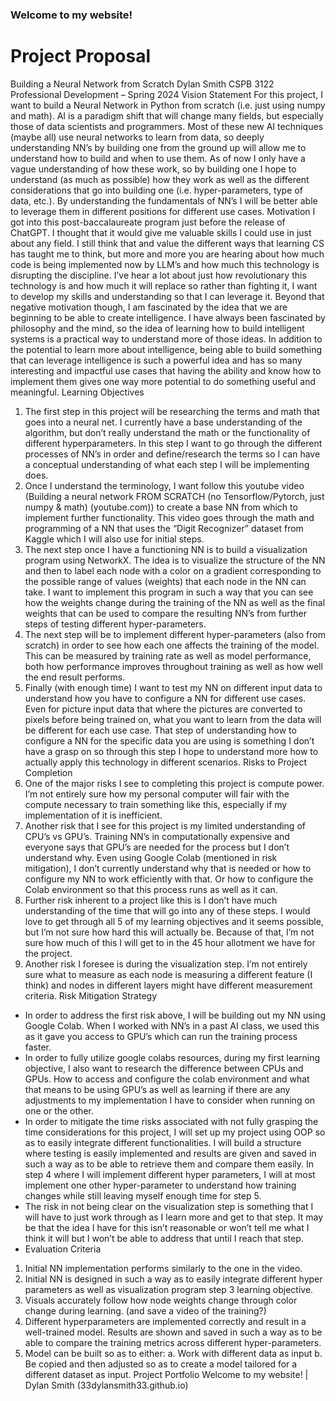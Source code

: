 ### Welcome to my website!


# Project Proposal
Building a Neural Network from Scratch
Dylan Smith
CSPB 3122 Professional Development – Spring 2024
Vision Statement
For this project, I want to build a Neural Network in Python from scratch (i.e. just using numpy and 
math). AI is a paradigm shift that will change many fields, but especially those of data scientists and 
programmers. Most of these new AI techniques (maybe all) use neural networks to learn from data, so 
deeply understanding NN’s by building one from the ground up will allow me to understand how to build 
and when to use them. As of now I only have a vague understanding of how these work, so by building 
one I hope to understand (as much as possible) how they work as well as the different considerations 
that go into building one (i.e. hyper-parameters, type of data, etc.). By understanding the fundamentals 
of NN’s I will be better able to leverage them in different positions for different use cases.
Motivation
I got into this post-baccalaureate program just before the release of ChatGPT. I thought that it would give 
me valuable skills I could use in just about any field. I still think that and value the different ways that 
learning CS has taught me to think, but more and more you are hearing about how much code is being 
implemented now by LLM’s and how much this technology is disrupting the discipline. I’ve hear a lot 
about just how revolutionary this technology is and how much it will replace so rather than fighting it, I 
want to develop my skills and understanding so that I can leverage it. 
Beyond that negative motivation though, I am fascinated by the idea that we are beginning to be able to 
create intelligence. I have always been fascinated by philosophy and the mind, so the idea of learning 
how to build intelligent systems is a practical way to understand more of those ideas. In addition to the 
potential to learn more about intelligence, being able to build something that can leverage intelligence is 
such a powerful idea and has so many interesting and impactful use cases that having the ability and 
know how to implement them gives one way more potential to do something useful and meaningful.
Learning Objectives
1. The first step in this project will be researching the terms and math that goes into a neural net. I 
currently have a base understanding of the algorithm, but don’t really understand the math or 
the functionality of different hyperparameters. In this step I want to go through the different 
processes of NN’s in order and define/research the terms so I can have a conceptual 
understanding of what each step I will be implementing does. 
2. Once I understand the terminology, I want follow this youtube video (Building a neural network 
FROM SCRATCH (no Tensorflow/Pytorch, just numpy & math) (youtube.com)) to create a base
NN from which to implement further functionality. This video goes through the math and 
programming of a NN that uses the “Digit Recognizer” dataset from Kaggle which I will also use 
for initial steps.
3. The next step once I have a functioning NN is to build a visualization program using NetworkX. 
The idea is to visualize the structure of the NN and then to label each node with a color on a 
gradient corresponding to the possible range of values (weights) that each node in the NN can 
take. I want to implement this program in such a way that you can see how the weights change 
during the training of the NN as well as the final weights that can be used to compare the 
resulting NN’s from further steps of testing different hyper-parameters.
4. The next step will be to implement different hyper-parameters (also from scratch) in order to see 
how each one affects the training of the model. This can be measured by training rate as well as 
model performance, both how performance improves throughout training as well as how well 
the end result performs.
5. Finally (with enough time) I want to test my NN on different input data to understand how you 
have to configure a NN for different use cases. Even for picture input data that where the 
pictures are converted to pixels before being trained on, what you want to learn from the data 
will be different for each use case. That step of understanding how to configure a NN for the 
specific data you are using is something I don’t have a grasp on so through this step I hope to 
understand more how to actually apply this technology in different scenarios.
Risks to Project Completion
1. One of the major risks I see to completing this project is compute power. I’m not entirely sure 
how my personal computer will fair with the compute necessary to train something like this, 
especially if my implementation of it is inefficient. 
2. Another risk that I see for this project is my limited understanding of CPU’s vs GPU’s. Training 
NN’s in computationally expensive and everyone says that GPU’s are needed for the process but 
I don’t understand why. Even using Google Colab (mentioned in risk mitigation), I don’t currently 
understand why that is needed or how to configure my NN to work efficiently with that. Or how 
to configure the Colab environment so that this process runs as well as it can.
3. Further risk inherent to a project like this is I don’t have much understanding of the time that 
will go into any of these steps. I would love to get through all 5 of my learning objectives and it 
seems possible, but I’m not sure how hard this will actually be. Because of that, I’m not sure how 
much of this I will get to in the 45 hour allotment we have for the project. 
4. Another risk I foresee is during the visualization step. I’m not entirely sure what to measure as 
each node is measuring a different feature (I think) and nodes in different layers might have 
different measurement criteria. 
Risk Mitigation Strategy
- In order to address the first risk above, I will be building out my NN using Google Colab. When I 
worked with NN’s in a past AI class, we used this as it gave you access to GPU’s which can run the 
training process faster. 
- In order to fully utilize google colabs resources, during my first learning objective, I also want to 
research the difference between CPUs and GPUs. How to access and configure the colab 
environment and what that means to be using GPU’s as well as learning if there are any 
adjustments to my implementation I have to consider when running on one or the other.
- In order to mitigate the time risks associated with not fully grasping the time considerations for 
this project, I will set up my project using OOP so as to easily integrate different functionalities. I 
will build a structure where testing is easily implemented and results are given and saved in such 
a way as to be able to retrieve them and compare them easily. In step 4 where I will implement 
different hyper parameters, I will at most implement one other hyper-parameter to understand 
how training changes while still leaving myself enough time for step 5.
- The risk in not being clear on the visualization step is something that I will have to just work 
through as I learn more and get to that step. It may be that the idea I have for this isn’t 
reasonable or won’t tell me what I think it will but I won’t be able to address that until I reach 
that step.
- Evaluation Criteria
1. Initial NN implementation performs similarly to the one in the video. 
2. Initial NN is designed in such a way as to easily integrate different hyper parameters as well as 
visualization program step 3 learning objective.
3. Visuals accurately follow how node weights change through color change during learning. (and 
save a video of the training?)
4. Different hyperparameters are implemented correctly and result in a well-trained model. Results 
are shown and saved in such a way as to be able to compare the training metrics across different 
hyper-parameters.
5. Model can be built so as to either:
a. Work with different data as input
b. Be copied and then adjusted so as to create a model tailored for a different dataset as 
input.
Project Portfolio
Welcome to my website! | Dylan Smith (33dylansmith33.github.io)
